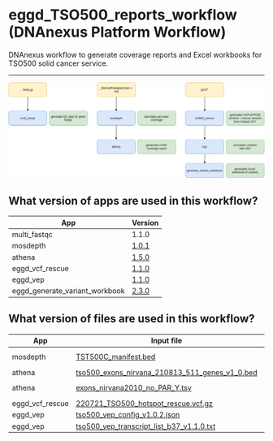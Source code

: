 # eggd_TSO500_reports_workflow (DNAnexus Platform Workflow)

DNAnexus workflow to generate coverage reports and Excel workbooks for TSO500 solid cancer service.

---

![Image of workflow](images/tso500_reports_workflow.png)

## What version of apps are used in this workflow?

|  App 	| Version  	|
|---	|---	|
|multi_fastqc       |1.1.0|
|mosdepth           |[1.0.1](https://github.com/eastgenomics/eggd_mosdepth/releases/tag/v.1.0.1)|
|athena             |[1.5.0](https://github.com/eastgenomics/eggd_athena/releases/tag/v1.5.0)|
|eggd_vcf_rescue |[1.1.0](https://github.com/eastgenomics/eggd_vcf_rescue/releases/tag/v1.1.0)|
|eggd_vep           |[1.1.0](https://github.com/eastgenomics/eggd_vep/releases/tag/V1.1.0)|
|eggd_generate_variant_workbook |[2.3.0](https://github.com/eastgenomics/eggd_generate_variant_workbook/releases/tag/v2.3.0)|

## What version of files are used in this workflow?

|  App 	|  Input file 	| Version  	|
|---	|---	|---	|
|mosdepth           | [TST500C_manifest.bed](https://platform.dnanexus.com/projects/Fkb6Gkj433GVVvj73J7x8KbV/data/?scope=project&id.values=file-FkkZQ1Q433GYXZ892pzkgvbP)	| not versioned |
|athena             | [tso500_exons_nirvana_210813_511_genes_v1_0.bed](https://platform.dnanexus.com/projects/Fkb6Gkj433GVVvj73J7x8KbV/data/?id.values=file-G4F6jX04ZFVV3JZJG62ZQ5yJ) | v1.0 |
|athena             | [exons_nirvana2010_no_PAR_Y.tsv](https://platform.dnanexus.com/projects/Fkb6Gkj433GVVvj73J7x8KbV/data/?id.values=file-Fq18Yp0433GjB7172630p9Yv)	| not versioned |
|eggd_vcf_rescue | [220721_TSO500_hotspot_rescue.vcf.gz](https://platform.dnanexus.com/projects/Fkb6Gkj433GVVvj73J7x8KbV/data/?id.values=file-GFGVxxQ4f4z4yz2q38VYz02X)	| 220721 |
|eggd_vep           | [tso500_vep_config_v1.0.2.json](https://platform.dnanexus.com/projects/Fkb6Gkj433GVVvj73J7x8KbV/data/?scope=project&id.values=file-GQbPGb0433GpYKp2ZqxpGfK8)	| v1.0.2 |
|eggd_vep           | [tso500_vep_transcript_list_b37_v1.1.0.txt](https://platform.dnanexus.com/projects/Fkb6Gkj433GVVvj73J7x8KbV/data/?id.values=file-GP56zxj433GxQVy493QpFP6x)	| v1.1.0 |
